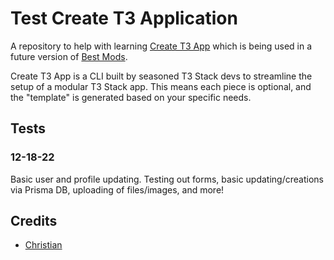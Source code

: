 # Test Create T3 Application
A repository to help with learning [Create T3 App](https://create.t3.gg/) which is being used in a future version of [Best Mods](https://github.com/bestmods).

Create T3 App is a CLI built by seasoned T3 Stack devs to streamline the setup of a modular T3 Stack app. This means each piece is optional, and the "template" is generated based on your specific needs.

## Tests
### 12-18-22
Basic user and profile updating. Testing out forms, basic updating/creations via Prisma DB, uploading of files/images, and more!

## Credits 
* [Christian](https://github.com/gamemann)